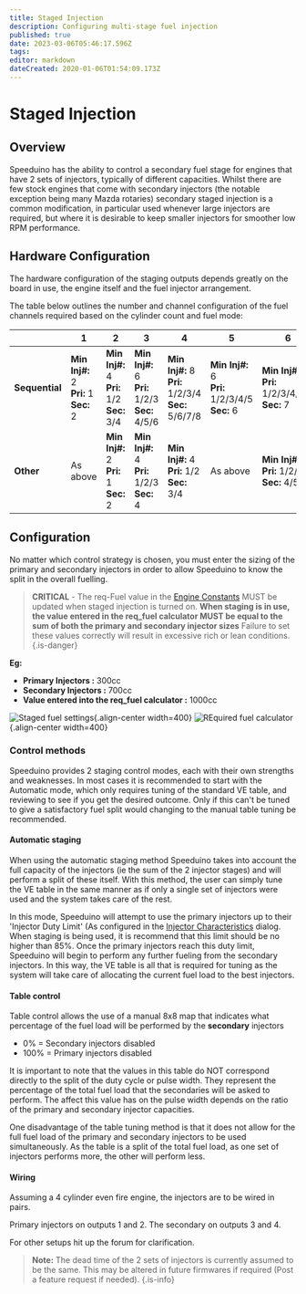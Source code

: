 ```yaml
---
title: Staged Injection
description: Configuring multi-stage fuel injection
published: true
date: 2023-03-06T05:46:17.596Z
tags: 
editor: markdown
dateCreated: 2020-01-06T01:54:09.173Z
---
```


# Staged Injection
## Overview
Speeduino has the ability to control a secondary fuel stage for engines that have 2 sets of injectors, typically of different capacities. Whilst there are few stock engines that come with secondary injectors (the notable exception being many Mazda rotaries) secondary staged injection is a common modification, in particular used whenever large injectors are required, but where it is desirable to keep smaller injectors for smoother low RPM performance.

## Hardware Configuration
The hardware configuration of the staging outputs depends greatly on the board in use, the engine itself and the fuel injector arrangement. 

The table below outlines the number and channel configuration of the fuel channels required based on the cylinder count and fuel mode:

|                | **1**                           | **2**                               | **3**                                   | **4**                                       | **5**                                   | **6**                                     | **8**                                       |
|----------------|---------------------------------|-------------------------------------|-----------------------------------------|---------------------------------------------|-----------------------------------------|-------------------------------------------|---------------------------------------------|
| **Sequential** | **Min Inj#:** 2<br>**Pri:** 1<br>**Sec:** 2 | **Min Inj#:** 4<br>**Pri:** 1/2<br>**Sec:** 3/4 | **Min Inj#:** 6<br>**Pri:** 1/2/3<br>**Sec:** 4/5/6 | **Min Inj#:** 8<br>**Pri:** 1/2/3/4<br>**Sec:** 5/6/7/8 | **Min Inj#:** 6<br>**Pri:** 1/2/3/4/5<br>**Sec:** 6 | **Min Inj#:** 7<br>**Pri:** 1/2/3/4/5/6<br>**Sec:** 7 | N/A                                         |
| **Other**      | As above                        | **Min Inj#:** 2<br>**Pri:** 1<br>**Sec:** 2     | **Min Inj#:** 4<br>**Pri:** 1/2/3<br>**Sec:** 4     | **Min Inj#:** 4<br>**Pri:** 1/2<br>**Sec:** 3/4         | As above                                | **Min Inj#:** 6<br>**Pri:** 1/2/3<br>**Sec:** 4/5/6   | **Min Inj#:** 8<br>**Pri:** 1/2/3/4<br>**Sec:** 5/6/7/8 |


## Configuration
No matter which control strategy is chosen, you must enter the sizing of the primary and secondary injectors in order to allow Speeduino to know the split in the overall fuelling.

> **CRITICAL** - The req-Fuel value in the [Engine Constants](/configuration/Engine_Constants) MUST be updated when staged injection is turned on. **When staging is in use, the value entered in the req_fuel calculator MUST be equal to the sum of both the primary and secondary injector sizes**
> Failure to set these values correctly will result in excessive rich or lean conditions.
{.is-danger}

**Eg:**

* **Primary Injectors :** 300cc
* **Secondary Injectors :** 700cc
* **Value entered into the req_fuel calculator :** 1000cc

![Staged fuel settings](/img/staging/staging_settings.PNG){.align-center width=400}
![REquired fuel calculator](/img/staging/staged_reqfuel.PNG){.align-center width=400}

### Control methods
Speeduino provides 2 staging control modes, each with their own strengths and weaknesses. In most cases it is recommended to start with the Automatic mode, which only requires tuning of the standard VE table, and reviewing to see if you get the desired outcome. Only if this can't be tuned to give a satisfactory fuel split would changing to the manual table tuning be recommended.

#### Automatic staging
When using the automatic staging method Speeduino takes into account the full capacity of the injectors (ie the sum of the 2 injector stages) and will perform a split of these itself. With this method, the user can simply tune the VE table in the same manner as if only a single set of injectors were used and the system takes care of the rest.

In this mode, Speeduino will attempt to use the primary injectors up to their 'Injector Duty Limit' (As configured in the [Injector Characteristics](/configuration/Injector_Characteristics) dialog. When staging is being used, it is recommend that this limit should be no higher than 85%. Once the primary injectors reach this duty limit, Speeduino will begin to perform any further fueling from the secondary injectors. In this way, the VE table is all that is required for tuning as the system will take care of allocating the current fuel load to the best injectors.

#### Table control
Table control allows the use of a manual 8x8 map that indicates what percentage of the fuel load will be performed by the **secondary** injectors
- 0% = Secondary injectors disabled
- 100% = Primary injectors disabled

It is important to note that the values in this table do NOT correspond directly to the split of the duty cycle or pulse width. They represent the percentage of the total fuel load that the secondaries will be asked to perform. The affect this value has on the pulse width depends on the ratio of the primary and secondary injector capacities.

One disadvantage of the table tuning method is that it does not allow for the full fuel load of the primary and secondary injectors to be used simultaneously. As the table is a split of the total fuel load, as one set of injectors performs more, the other will perform less.



#### Wiring

Assuming a 4 cylinder even fire engine, the injectors are to be wired in pairs.

Primary injectors on outputs 1 and 2. The secondary on outputs 3 and 4.

For other setups hit up the forum for clarification.

> **Note:** The dead time of the 2 sets of injectors is currently assumed to be the same. This may be altered in future firmwares if required (Post a feature request if needed).
{.is-info}
